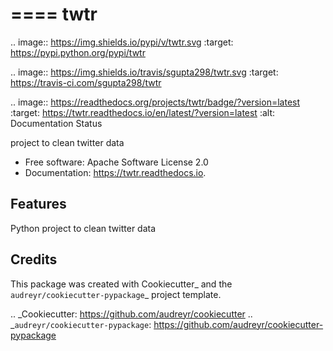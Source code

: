 ====
twtr
====


.. image:: https://img.shields.io/pypi/v/twtr.svg
        :target: https://pypi.python.org/pypi/twtr

.. image:: https://img.shields.io/travis/sgupta298/twtr.svg
        :target: https://travis-ci.com/sgupta298/twtr

.. image:: https://readthedocs.org/projects/twtr/badge/?version=latest
        :target: https://twtr.readthedocs.io/en/latest/?version=latest
        :alt: Documentation Status




project to clean twitter data


* Free software: Apache Software License 2.0
* Documentation: https://twtr.readthedocs.io.


Features
--------

Python project to clean twitter data

Credits
-------

This package was created with Cookiecutter_ and the `audreyr/cookiecutter-pypackage`_ project template.

.. _Cookiecutter: https://github.com/audreyr/cookiecutter
.. _`audreyr/cookiecutter-pypackage`: https://github.com/audreyr/cookiecutter-pypackage
